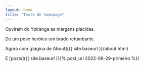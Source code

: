 ```yaml
---
layout: home
title: "Teste de homepage"
---
```

Ouviram do Ypiranga as margens plácidas.

De um povo heróico um brado retumbante.

Agora com [página de About]({{ site.baseurl }}/about.html)

E [posts]({{ site.baseurl }}{% post_url 2022-06-29-primeiro %})
